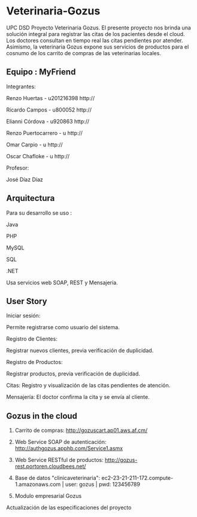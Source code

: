 Veterinaria-Gozus
==================

UPC DSD Proyecto Veterinaria Gozus. El presente proyecto nos brinda una solución integral para registrar las citas de los pacientes desde el cloud.  Los doctores consultan en tiempo real las citas pendientes por atender. Asimismo, la veterinaria Gozus expone sus servicios de productos para el cosnumo de los carrito de compras de las veterinarias locales.


Equipo : MyFriend
------------------

Integrantes:

 
Renzo Huertas - u201216398 http://


Ricardo Campos - u800052 http://

Elianni Córdova - u920863 http://

Renzo Puertocarrero - u http://

Omar Carpio - u http://

Oscar Chafloke - u http://


Profesor:

José Díaz Díaz


Arquitectura
------------

Para su desarrollo se uso :

Java

PHP

MySQL

SQL

.NET



Usa servicios web SOAP, REST y Mensajería.


User Story
-----------


Iniciar sesión:

Permite registrarse como usuario del sistema.


Registro de Clientes:

Registrar nuevos clientes, previa verificación de duplicidad.

Registro de Productos:

Registrar productos, previa verificación de duplicidad.

Citas:
Registro y visualización de las citas pendientes de atención. 

Mensajería: 
El doctor confirma la cita y se envía al cliente.


Gozus in the cloud
------------------

1. Carrito de compras: http://gozuscart.ap01.aws.af.cm/

2. Web Service SOAP de autenticación: http://authgozus.apphb.com/Service1.asmx

3. Web Service RESTful de productos: http://gozus-rest.portoren.cloudbees.net/

4. Base de datos "clinicaveterinaria": ec2-23-21-211-172.compute-1.amazonaws.com | user: gozus | pwd: 123456789
4. Modulo empresarial Gozus


Actualización de las especificaciones del proyecto